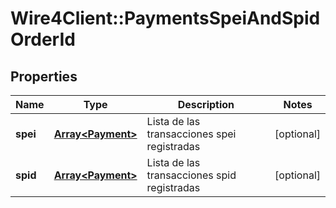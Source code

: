 # Wire4Client::PaymentsSpeiAndSpidOrderId

## Properties
Name | Type | Description | Notes
------------ | ------------- | ------------- | -------------
**spei** | [**Array&lt;Payment&gt;**](Payment.md) | Lista de las transacciones spei registradas | [optional] 
**spid** | [**Array&lt;Payment&gt;**](Payment.md) | Lista de las transacciones spid registradas | [optional] 



